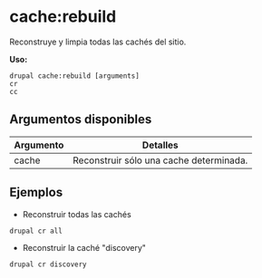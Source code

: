# cache:rebuild
Reconstruye y limpia todas las cachés del sitio.

**Uso:**
```
drupal cache:rebuild [arguments]
cr
cc
```

## Argumentos disponibles
Argumento | Detalles
---------|-------------
cache | Reconstruir sólo una cache determinada.

## Ejemplos
* Reconstruir todas las cachés
```
drupal cr all
```
* Reconstruir la caché "discovery"
```
drupal cr discovery
```
